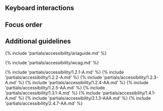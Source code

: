 ## Keyboard interactions



## Focus order



## Additional guidelines



{% include 'partials/accessibility/ariaguide.md' %}

{% include 'partials/accessibility/wcag.md' %}

{% include 'partials/accessibility/1.2.1-A.md' %}
{% include 'partials/accessibility/1.2.2-A.md' %}
{% include 'partials/accessibility/1.2.3-A.md' %}
{% include 'partials/accessibility/1.2.4-AA.md' %}
{% include 'partials/accessibility/1.2.5-AA.md' %}
{% include 'partials/accessibility/1.3.1-A.md' %}
{% include 'partials/accessibility/1.4.1-A.md' %}
{% include 'partials/accessibility/2.1.3-AAA.md' %}
{% include 'partials/accessibility/2.4.7-AA.md' %}